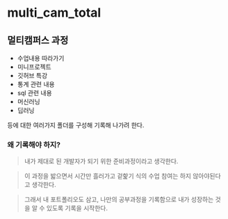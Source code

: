 # multi_cam_total
## 멀티캠퍼스 과정
 - 수업내용 따라가기
 - 미니프로젝트
 - 깃허브 특강
 - 통계 관련 내용
 - sql 관련 내용
 - 머신러닝
 - 딥러닝

등에 대한 여러가지 폴더를 구성해 기록해 나가려 한다.

### 왜 기록해야 하지?
> 내가 제대로 된 개발자가 되기 위한 준비과정이라고 생각한다.

> 이 과정을 밟으면서 시간만 흘러가고 겉핥기 식의 수업 참여는 하지 않아야된다고 생각한다.

> 그래서 내 포트폴리오도 삼고, 나만의 공부과정을 기록함으로 내가 성장하는 것을 알 수 있도록 기록을 시작한다.
